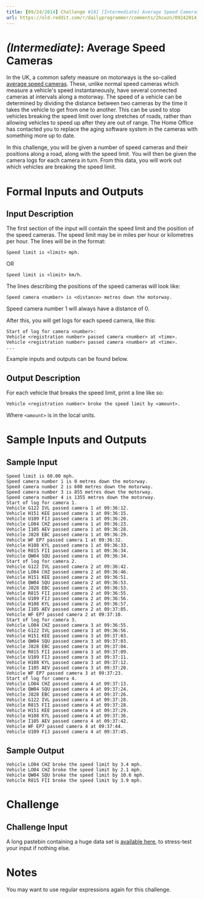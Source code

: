 ```yaml
---
title: [09/24/2014] Challenge #181 [Intermediate] Average Speed Cameras
url: https://old.reddit.com/r/dailyprogrammer/comments/2hcwzn/09242014_challenge_181_intermediate_average_speed/
---
```


# [](#IntermediateIcon) _(Intermediate)_: Average Speed Cameras

In the UK, a common safety measure on motorways is the so-called [average speed cameras](http://en.wikipedia.org/wiki/SPECS_%28speed_camera%29). These, unlike normal speed cameras which measure a vehicle's speed instantaneously, have several connected cameras at intervals along a motorway. The speed of a vehicle can be determined by dividing the distance between two cameras by the time it takes the vehicle to get from one to another. This can be used to stop vehicles breaking the speed limit over long stretches of roads, rather than allowing vehicles to speed up after they are out of range. The Home Office has contacted you to replace the aging software system in the cameras with something more up to date.

In this challenge, you will be given a number of speed cameras and their positions along a road, along with the speed limit. You will then be given the camera logs for each camera in turn. From this data, you will work out which vehicles are breaking the speed limit.

# Formal Inputs and Outputs
    
## Input Description

The first section of the input will contain the speed limit and the position of the speed cameras. The speed limit may be in miles per hour or kilometres per hour. The lines will be in the format:

    Speed limit is <limit> mph.

OR

	Speed limit is <limit> km/h.

The lines describing the positions of the speed cameras will look like:

	Speed camera <number> is <distance> metres down the motorway.

Speed camera number 1 will always have a distance of 0.

After this, you will get logs for each speed camera, like this:

	Start of log for camera <number>:
	Vehicle <registration number> passed camera <number> at <time>.
	Vehicle <registration number> passed camera <number> at <time>.
	...

Example inputs and outputs can be found below.
    
## Output Description

For each vehicle that breaks the speed limit, print a line like so:

    Vehicle <registration number> broke the speed limit by <amount>.

Where `<amount>` is in the local units.

# Sample Inputs and Outputs

## Sample Input

	Speed limit is 60.00 mph.
	Speed camera number 1 is 0 metres down the motorway.
	Speed camera number 2 is 600 metres down the motorway.
	Speed camera number 3 is 855 metres down the motorway.
	Speed camera number 4 is 1355 metres down the motorway.
	Start of log for camera 1.
	Vehicle G122 IVL passed camera 1 at 09:36:12.
	Vehicle H151 KEE passed camera 1 at 09:36:15.
	Vehicle U109 FIJ passed camera 1 at 09:36:20.
	Vehicle LO04 CHZ passed camera 1 at 09:36:23.
	Vehicle I105 AEV passed camera 1 at 09:36:28.
	Vehicle J828 EBC passed camera 1 at 09:36:29.
	Vehicle WF EP7 passed camera 1 at 09:36:32.
	Vehicle H108 KYL passed camera 1 at 09:36:33.
	Vehicle R815 FII passed camera 1 at 09:36:34.
	Vehicle QW04 SQU passed camera 1 at 09:36:34.
	Start of log for camera 2.
	Vehicle G122 IVL passed camera 2 at 09:36:42.
	Vehicle LO04 CHZ passed camera 2 at 09:36:46.
	Vehicle H151 KEE passed camera 2 at 09:36:51.
	Vehicle QW04 SQU passed camera 2 at 09:36:53.
	Vehicle J828 EBC passed camera 2 at 09:36:53.
	Vehicle R815 FII passed camera 2 at 09:36:55.
	Vehicle U109 FIJ passed camera 2 at 09:36:56.
	Vehicle H108 KYL passed camera 2 at 09:36:57.
	Vehicle I105 AEV passed camera 2 at 09:37:05.
	Vehicle WF EP7 passed camera 2 at 09:37:10.
	Start of log for camera 3.
	Vehicle LO04 CHZ passed camera 3 at 09:36:55.
	Vehicle G122 IVL passed camera 3 at 09:36:56.
	Vehicle H151 KEE passed camera 3 at 09:37:03.
	Vehicle QW04 SQU passed camera 3 at 09:37:03.
	Vehicle J828 EBC passed camera 3 at 09:37:04.
	Vehicle R815 FII passed camera 3 at 09:37:09.
	Vehicle U109 FIJ passed camera 3 at 09:37:11.
	Vehicle H108 KYL passed camera 3 at 09:37:12.
	Vehicle I105 AEV passed camera 3 at 09:37:20.
	Vehicle WF EP7 passed camera 3 at 09:37:23.
	Start of log for camera 4.
	Vehicle LO04 CHZ passed camera 4 at 09:37:13.
	Vehicle QW04 SQU passed camera 4 at 09:37:24.
	Vehicle J828 EBC passed camera 4 at 09:37:26.
	Vehicle G122 IVL passed camera 4 at 09:37:28.
	Vehicle R815 FII passed camera 4 at 09:37:28.
	Vehicle H151 KEE passed camera 4 at 09:37:29.
	Vehicle H108 KYL passed camera 4 at 09:37:36.
	Vehicle I105 AEV passed camera 4 at 09:37:42.
	Vehicle WF EP7 passed camera 4 at 09:37:44.
	Vehicle U109 FIJ passed camera 4 at 09:37:45.

## Sample Output

    Vehicle LO04 CHZ broke the speed limit by 3.4 mph.
    Vehicle LO04 CHZ broke the speed limit by 2.1 mph.
    Vehicle QW04 SQU broke the speed limit by 10.6 mph.
    Vehicle R815 FII broke the speed limit by 3.9 mph.

# Challenge

## Challenge Input

A long pastebin containing a huge data set is [available here](https://gist.githubusercontent.com/Quackmatic/e75d61c1ecc319f721a2/raw/average-speed-cameras.txt), to stress-test your input if nothing else.

# Notes

You may want to use regular expressions again for this challenge.